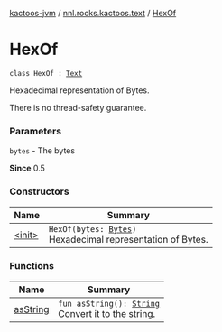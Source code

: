 [kactoos-jvm](../../index.md) / [nnl.rocks.kactoos.text](../index.md) / [HexOf](./index.md)

# HexOf

`class HexOf : `[`Text`](../../nnl.rocks.kactoos/-text/index.md)

Hexadecimal representation of Bytes.

There is no thread-safety guarantee.

### Parameters

`bytes` - The bytes

**Since**
0.5

### Constructors

| Name | Summary |
|---|---|
| [&lt;init&gt;](-init-.md) | `HexOf(bytes: `[`Bytes`](../../nnl.rocks.kactoos/-bytes/index.md)`)`<br>Hexadecimal representation of Bytes. |

### Functions

| Name | Summary |
|---|---|
| [asString](as-string.md) | `fun asString(): `[`String`](https://kotlinlang.org/api/latest/jvm/stdlib/kotlin/-string/index.html)<br>Convert it to the string. |
